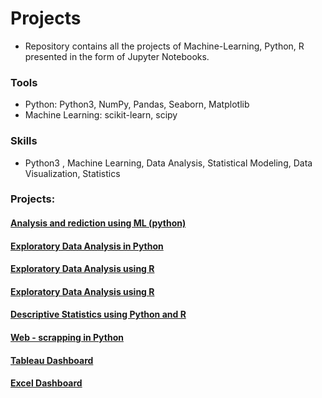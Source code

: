 
# Projects
- Repository contains all the projects of Machine-Learning, Python, R presented in the form of Jupyter Notebooks.

### Tools
- Python: Python3, NumPy, Pandas, Seaborn, Matplotlib
- Machine Learning: scikit-learn, scipy

### Skills
- Python3 , Machine Learning, Data Analysis, Statistical Modeling, Data Visualization, Statistics

### Projects:

<a href="https://github.com/boddeti21/Edubrige-Data-Analytics/tree/main/Projects/Analysis%20and%20prediction%20using%20ML%20(python)"><h4>Analysis and rediction using ML (python)</h4></a>

<a href="https://github.com/boddeti21/Edubrige-Data-Analytics/tree/main/Projects/Exploratory%20Data%20Analysis%20in%20Python"><h4>Exploratory Data Analysis in Python</h4></a>

<a href="https://github.com/boddeti21/Edubrige-Data-Analytics/tree/main/Projects/Exploratory%20Data%20Analysis%20using%20R"><h4>Exploratory Data Analysis using R</h4></a>

<a href="https://github.com/boddeti21/Edubrige-Data-Analytics/tree/main/Projects/Exploratory%20Data%20Analysis%20using%20R"><h4>Exploratory Data Analysis using R</h4></a>

<a href="https://github.com/boddeti21/Edubrige-Data-Analytics/tree/main/Projects/Descriptive%20Statistics%20using%20Python%20and%20R"><h4>Descriptive Statistics using Python and R</h4></a>

<a href="https://github.com/boddeti21/Edubrige-Data-Analytics/tree/main/Projects/Web%20-%20scrapping%20in%20Python"><h4>Web - scrapping in Python</h4></a>

<a href="https://github.com/boddeti21/Edubrige-Data-Analytics/tree/main/Projects/Tableau%20Dashboards"><h4>Tableau Dashboard</h4></a>

<a href="https://github.com/boddeti21/Edubrige-Data-Analytics/tree/main/Projects/Excel%20Dashboards"><h4>Excel Dashboard</h4></a>
